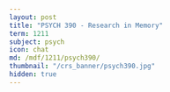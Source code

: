 ```yaml
---
layout: post
title: "PSYCH 390 - Research in Memory"
term: 1211
subject: psych
icon: chat
md: /mdf/1211/psych390/
thumbnail: "/crs_banner/psych390.jpg"
hidden: true
---
```


